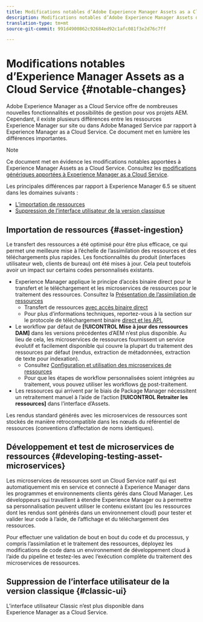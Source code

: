 ```yaml
---
title: Modifications notables d’Adobe Experience Manager Assets as a Cloud Service
description: Modifications notables d’Adobe Experience Manager Assets dans AEM Cloud Service par rapport à Experience Manager 6.5
translation-type: tm+mt
source-git-commit: 991d4900862c92684ed92c1afc081f3e2d76c7ff

---
```



# Modifications notables d’Experience Manager Assets as a Cloud Service {#notable-changes}

Adobe Experience Manager as a Cloud Service offre de nombreuses nouvelles fonctionnalités et possibilités de gestion pour vos projets AEM. Cependant, il existe plusieurs différences entre les ressources Experience Manager sur site ou dans Adobe Managed Service par rapport à Experience Manager as a Cloud Service. Ce document met en lumière les différences importantes.

>[!NOTE]
>
>Ce document met en évidence les modifications notables apportées à Experience Manager Assets as a Cloud Service. Consultez les [modifications génériques apportées à Experience Manager as a Cloud Service](/help/release-notes/aem-cloud-changes.md).

Les principales différences par rapport à Experience Manager 6.5 se situent dans les domaines suivants :

* [L’importation de ressources](#asset-ingestion)
* [Suppression de l’interface utilisateur de la version classique](#classic-ui)

## Importation de ressources {#asset-ingestion}

Le transfert des ressources a été optimisé pour être plus efficace, ce qui permet une meilleure mise à l’échelle de l’assimilation des ressources et des téléchargements plus rapides. Les fonctionnalités du produit (interfaces utilisateur web, clients de bureau) ont été mises à jour. Cela peut toutefois avoir un impact sur certains codes personnalisés existants.

* Experience Manager applique le principe d’accès binaire direct pour le transfert et le téléchargement et les microservices de ressources pour le traitement des ressources. Consultez la [Présentation de l’assimilation de ressources](/help/assets/asset-microservices-overview.md)
   * Transfert de ressources [avec accès binaire direct](/help/assets/asset-microservices-overview.md#asset-upload-with-direct-binary-access)
   * Pour plus d’informations techniques, reportez-vous à la section sur le protocole de téléchargement binaire [direct et les API.](/help/assets/developer-reference-material-apis.md#overview-binary-upload)
* Le workflow par défaut de **[!UICONTROL Mise à jour des ressources DAM]** dans les versions précédentes d’AEM n’est plus disponible. Au lieu de cela, les microservices de ressources fournissent un service évolutif et facilement disponible qui couvre la plupart du traitement des ressources par défaut (rendus, extraction de métadonnées, extraction de texte pour indexation).
   * Consultez [Configuration et utilisation des microservices de ressources](/help/assets/asset-microservices-configure-and-use.md)
   * Pour que les étapes de workflow personnalisées soient intégrées au traitement, vous pouvez utiliser les workflows [de](/help/assets/asset-microservices-configure-and-use.md#post-processing-workflows) post-traitement.
* Les ressources qui arrivent par le biais de Package Manager nécessitent un retraitement manuel à l’aide de l’action **[!UICONTROL Retraiter les ressources]** dans l’interface d’Assets.

Les rendus standard générés avec les microservices de ressources sont stockés de manière rétrocompatible dans les nœuds du référentiel de ressources (conventions d’affectation de noms identiques).

## Développement et test de microservices de ressources {#developing-testing-asset-microservices}

Les microservices de ressources sont un Cloud Service natif qui est automatiquement mis en service et connecté à Experience Manager dans les programmes et environnements clients gérés dans Cloud Manager. Les développeurs qui travaillent à étendre Experience Manager ou à permettre sa personnalisation peuvent utiliser le contenu existant (ou les ressources dont les rendus sont générés dans un environnement cloud) pour tester et valider leur code à l’aide, de l’affichage et du téléchargement des ressources.

Pour effectuer une validation de bout en bout du code et du processus, y compris l’assimilation et le traitement des ressources, déployez les modifications de code dans un environnement de développement cloud à l’aide du pipeline et testez-les avec l’exécution complète du traitement des microservices de ressources.

## Suppression de l’interface utilisateur de la version classique {#classic-ui}

L’interface utilisateur Classic n’est plus disponible dans Experience Manager as a Cloud Service.
